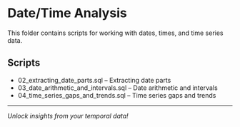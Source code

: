 # Date/Time Analysis

This folder contains scripts for working with dates, times, and time series data.

## Scripts
- 02_extracting_date_parts.sql – Extracting date parts
- 03_date_arithmetic_and_intervals.sql – Date arithmetic and intervals
- 04_time_series_gaps_and_trends.sql – Time series gaps and trends

---

*Unlock insights from your temporal data!*
